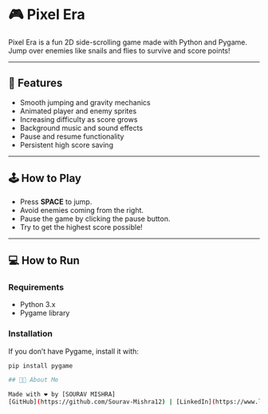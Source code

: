 # 🎮 Pixel Era

Pixel Era is a fun 2D side-scrolling game made with Python and Pygame.  
Jump over enemies like snails and flies to survive and score points!

---

## 🚀 Features

- Smooth jumping and gravity mechanics
- Animated player and enemy sprites
- Increasing difficulty as score grows
- Background music and sound effects
- Pause and resume functionality
- Persistent high score saving

---

## 🕹️ How to Play

- Press **SPACE** to jump.
- Avoid enemies coming from the right.
- Pause the game by clicking the pause button.
- Try to get the highest score possible!

---

## 💻 How to Run

### Requirements

- Python 3.x
- Pygame library

### Installation

If you don’t have Pygame, install it with:

```bash
pip install pygame

## 👨‍💻 About Me

Made with ❤️ by [SOURAV MISHRA]  
[GitHub](https://github.com/Sourav-Mishra12) | [LinkedIn](https://www.linkedin.com/in/sourav-mishra)

